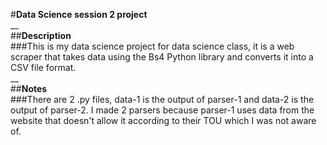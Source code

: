 #**Data Science session 2 project** <br/>
__ <br/>
##**Description** <br/>
###This is my data science project for data science class, it is a web scraper that takes data using the Bs4 Python library and converts it into a CSV file format. <br/>
__ <br/>
##**Notes** <br/>
###There are 2 .py files, data-1 is the output of parser-1 and data-2 is the output of parser-2. I made 2 parsers because parser-1 uses data from the website that doesn't allow it according to their TOU which I was not aware of.
